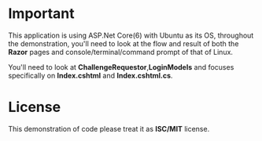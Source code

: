 # Important
This application is using ASP.Net Core(6) with Ubuntu as its OS, throughout the demonstration, you'll need to look at the flow and result of both the **Razor** pages
and console/terminal/command prompt of that of Linux.

You'll need to look at **ChallengeRequestor**,**LoginModels** and focuses specifically on **Index.cshtml** and **Index.cshtml.cs**.

# License 
This demonstration of code please treat it as **ISC/MIT** license. 
